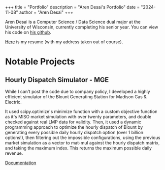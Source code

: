 +++
title = "Portfolio"
description = "Aren Desai's Portfolio"
date = "2024-11-08"
author = "Aren Desai"
+++

Aren Desai is a Computer Science / Data Science dual major at the University of Wisconsin, currently completing his senior year. You can view his code on [his github](https://github.com/ArenKDesai). 

[Here](/resume_nodetails.pdf) is my resume (with my address taken out of course). 

# Notable Projects

## Hourly Dispatch Simulator - MGE

While I can't post the code due to company policy, I developed a highly efficient simulator of the Blount Generating Station for Madison Gas & Electric. 

It used scipy.optimize's minimize function with a custom objective function as it's MISO market simulation with over twenty parameters, and double checked against real LMP data for validity. Then, it used a dynamic programming approach to optimize the hourly dispatch of Blount by generating every possible daily hourly dispatch option (over 1 billion options!), then filtering out the impossible configurations, using the previous market simulation as a vector to mat-mul against the hourly dispatch matrix, and taking the maximum index. This returns the maximum possible daily revenue. 

[Documentation](/MarketSimulatorDocs.md)
